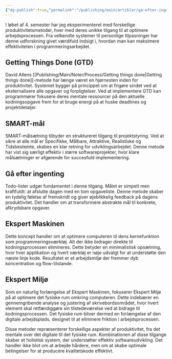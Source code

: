 ```yaml
---
{"dg-publish":true,"permalink":"/publishing/main/artikler/ga-efter-ingenting/","tags":["Produktivitet"],"dgHomeLink":"false","dgShowBacklinks":"false","dgShowLocalGraph":"true","dgShowFileTree":"false","dgEnableSearch":"false","dgShowToc":"false","created":"2024-12-31T07:37:36.849+01:00"}
---
```


I løbet af 4. semester har jeg eksperimenteret med forskellige produktivitetsmetoder, hver med deres unikke tilgang til at optimere arbejdsprocessen. Fra velkendte systemer til personlige tilpasninger har denne udforskning givet værdifuld indsigt i, hvordan man kan maksimere effektiviteten i programmeringsarbejdet.

## Getting Things Done (GTD)

David Allens [[Publishing/Main/Noter/Process/Getting things done\|Getting things done]]-metode har længe været en hjørnesten inden for produktivitet. Systemet bygger på princippet om at frigøre sindet ved at eksternalisere alle opgaver og forpligtelser. Ved at implementere GTD kan programmører fokusere deres mentale ressourcer på den aktuelle kodningsopgave frem for at bruge energi på at huske deadlines og projektdetaljer.

## SMART-mål

SMART-målsætning tilbyder en struktureret tilgang til projektstyring. Ved at sikre at alle mål er Specifikke, Målbare, Attraktive, Realistiske og Tidsbestemte, skabes en klar retning for udviklingsarbejdet. Denne metode har vist sig særligt effektiv i større softwareprojekter, hvor klare målsætninger er afgørende for succesfuld implementering.

## Gå efter ingenting

Todo-lister udgør fundamentet i denne tilgang. Målet er simpelt men kraftfuldt: at afslutte dagen med en tom opgaveliste. Denne metode skaber en tydelig følelse af fremskridt og giver øjeblikkelig feedback på dagens produktivitet. Det handler om at transformere abstrakte mål til konkrete, afkrydsbare opgaver.

## Ekspert Maskinen

Dette koncept handler om at optimere computeren til dens kernefunktion som programmeringsværktøj. Alt der ikke bidrager direkte til kodningsprocessen elimineres. Dette betyder en minimalistisk opsætning, hvor hver applikation og hvert værktøj er nøje udvalgt for at understøtte den næste linje kode. Resultatet er et arbejdsmiljø der fremmer dyb koncentration og flow-tilstande.

## Ekspert Miljø

Som en naturlig forlængelse af Ekspert Maskinen, fokuserer Ekspert Miljø på at optimere det fysiske rum omkring computeren. Dette indebærer en gennemgribende analyse og justering af skrivebordsområdet, hvor hvert element skal retfærdiggøre sin tilstedeværelse ved at bidrage til kodningsprocessen. Det fysiske rum bliver dermed en forlængelse af den digitale arbejdsplads, designet til at eliminere friktion i arbejdsprocessen.

Disse metoder repræsenterer forskellige aspekter af produktivitet, fra det mentale over det digitale til det fysiske rum. Kombinationen af disse tilgange skaber et holistisk system, der understøtter effektiv softwareudvikling. Det handler ikke blot om at arbejde hårdere, men om at skabe optimale betingelser for at producere kvalitetskode effektivt.